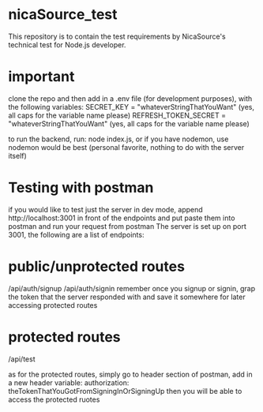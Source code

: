 # nicaSource_test

This repository is to contain the test requirements by NicaSource's technical test for Node.js developer. 

# important 
clone the repo and then add in a .env file (for development purposes), with the following variables: 
SECRET_KEY = "whateverStringThatYouWant" (yes, all caps for the variable name please)
REFRESH_TOKEN_SECRET = "whateverStringThatYouWant" (yes, all caps for the variable name please)

to run the backend, run: node index.js, or if you have nodemon, use nodemon would be best (personal favorite, nothing to do with the 
server itself)

# Testing with postman
if you would like to test just the server in dev mode, append http://localhost:3001 in front of the endpoints and put paste them 
into postman and run your request from
postman
The server is set up on port 3001, the following are a list of endpoints:
# public/unprotected routes
/api/auth/signup 
/api/auth/signin
remember once you signup or signin, grap the token that the server responded with and save it somewhere for later accessing protected routes
# protected routes
/api/test


as for the protected routes, simply go to header section of postman, add in a new header variable: authorization: theTokenThatYouGotFromSigningInOrSigningUp
then you will be able to access the protected ruotes 


